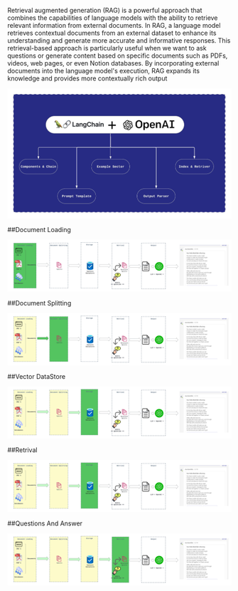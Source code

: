 Retrieval augmented generation (RAG) is a powerful approach that combines the capabilities of language models with the ability to retrieve relevant information from external documents. In RAG, a language model retrieves contextual documents from an external dataset to enhance its understanding and generate more accurate and informative responses.
This retrieval-based approach is particularly useful when we want to ask questions or generate content based on specific documents such as PDFs, videos, web pages, or even Notion databases. By incorporating external documents into the language model's execution, RAG expands its knowledge and provides more contextually rich output


![oveview.jpeg](https://github.com/kishorerv93/langchain-qna/blob/main/data/overview.jpeg)


##Document Loading

![Loading.jpeg](https://github.com/kishorerv93/langchain-qna/blob/main/data/step1.jpeg)

##Document Splitting

![Splitting.jpeg](https://github.com/kishorerv93/langchain-qna/blob/main/data/step2.jpeg)

##Vector DataStore

![Vector.jpeg](https://github.com/kishorerv93/langchain-qna/blob/main/data/step3.jpeg)


##Retrival

![QnA.jpeg](https://github.com/kishorerv93/langchain-qna/blob/main/data/step4.jpeg)

##Questions And Answer

![QnA.jpeg](https://github.com/kishorerv93/langchain-qna/blob/main/data/step5.jpeg)
